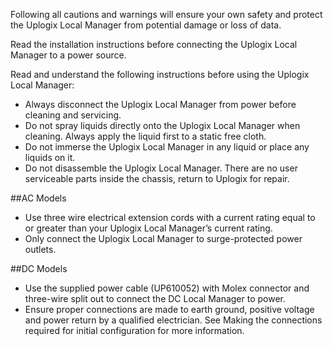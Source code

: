 Following all cautions and warnings will ensure your own safety and protect the Uplogix Local Manager from potential damage or loss of data.

<div class='warning' />Read the installation instructions before connecting the Uplogix Local Manager to a power source.</div>

Read and understand the following instructions before using the Uplogix Local Manager:

- Always disconnect the Uplogix Local Manager from power before cleaning and servicing.
- Do not spray liquids directly onto the Uplogix Local Manager when cleaning. Always apply the liquid first to a static free cloth.
- Do not immerse the Uplogix Local Manager in any liquid or place any liquids on it.
- Do not disassemble the Uplogix Local Manager. There are no user serviceable parts inside the chassis, return to Uplogix for repair.

##AC Models

- Use three wire electrical extension cords with a current rating equal to or greater than your Uplogix Local Manager’s current rating.
- Only connect the Uplogix Local Manager to surge-protected power outlets.

##DC Models

- Use the supplied power cable (UP610052) with Molex connector and three-wire split out to connect the DC Local Manager to power.
- Ensure proper connections are made to earth ground, positive voltage and power return by a qualified electrician. See Making the connections required for initial configuration for more information.